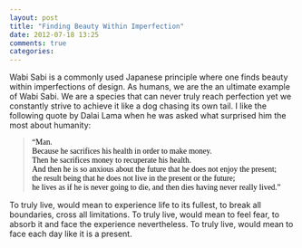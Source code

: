 ```yaml
---
layout: post
title: "Finding Beauty Within Imperfection"
date: 2012-07-18 13:25
comments: true
categories: 
---
```

<p>Wabi Sabi is a commonly used Japanese principle where one finds beauty within imperfections of design. As humans, we are the an ultimate example of Wabi Sabi. We are a species that can never truly reach perfection yet we constantly strive to achieve it like a dog chasing its own tail. I like the following quote by Dalai Lama when he was asked what surprised him the most about humanity:</p>
<blockquote>
<p><span style="color: #000000; font-family: times, serif; font-size: 14px; line-height: 16px;">&ldquo;Man.</span><br style="color: #666666; font-family: times, serif; font-size: 14px; line-height: 16px;" /><span style="color: #000000; font-family: times, serif; font-size: 14px; line-height: 16px;">Because he sacrifices his health in order to make money.</span><br style="color: #666666; font-family: times, serif; font-size: 14px; line-height: 16px;" /><span style="color: #000000; font-family: times, serif; font-size: 14px; line-height: 16px;">Then he sacrifices money to recuperate his health.</span><br style="color: #666666; font-family: times, serif; font-size: 14px; line-height: 16px;" /><span style="color: #000000; font-family: times, serif; font-size: 14px; line-height: 16px;">And then he is so anxious about the future that he does not enjoy the present;</span><br style="color: #666666; font-family: times, serif; font-size: 14px; line-height: 16px;" /><span style="color: #000000; font-family: times, serif; font-size: 14px; line-height: 16px;">the result being that he does not live in the present or the future;</span><br style="color: #666666; font-family: times, serif; font-size: 14px; line-height: 16px;" /><span style="color: #000000; font-family: times, serif; font-size: 14px; line-height: 16px;">he lives as if he is never going to die, and then dies having never really lived.&rdquo;</span></p>
</blockquote>
<p>To truly live, would mean to experience life to its fullest, to break all boundaries, cross all limitations. To truly live, would mean to feel fear, to absorb it and face the experience nevertheless. To truly live, would mean to face each day like it is a present.&nbsp;</p>
